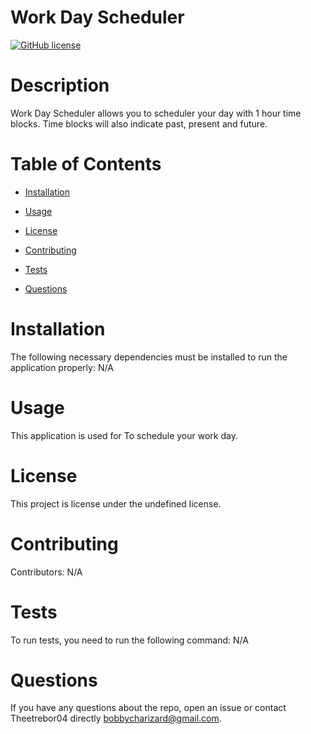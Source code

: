
  # Work Day Scheduler
  [![GitHub license](https://img.shields.io/badge/license-MIT-blue.svg)](https://github.com/Theetrebor04/Work-Day-Scheduler)

# Description

Work Day Scheduler allows you to scheduler your day with 1 hour time blocks. Time blocks will also indicate past, present and future. 

# Table of Contents 

* [Installation](#installation)

* [Usage](#usage)

* [License](#license)

* [Contributing](#contributing)

* [Tests](#tests)

* [Questions](#questions)

# Installation

The following necessary dependencies must be installed to run the application properly: N/A

# Usage

​This application is used for To schedule your work day. 

# License
This project is license under the undefined license.

# Contributing

​Contributors: N/A

# Tests

To run tests, you need to run the following command: N/A

# Questions

If you have any questions about the repo, open an issue or contact Theetrebor04 directly bobbycharizard@gmail.com.

